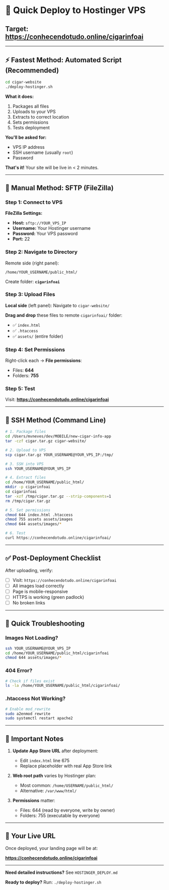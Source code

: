 # 🚀 Quick Deploy to Hostinger VPS
## Target: https://conhecendotudo.online/cigarinfoai

---

## ⚡ Fastest Method: Automated Script (Recommended)

```bash
cd cigar-website
./deploy-hostinger.sh
```

**What it does:**
1. Packages all files
2. Uploads to your VPS
3. Extracts to correct location
4. Sets permissions
5. Tests deployment

**You'll be asked for:**
- VPS IP address
- SSH username (usually `root`)
- Password

**That's it!** Your site will be live in < 2 minutes.

---

## 📁 Manual Method: SFTP (FileZilla)

### Step 1: Connect to VPS

**FileZilla Settings:**
- **Host:** `sftp://YOUR_VPS_IP`
- **Username:** Your Hostinger username
- **Password:** Your VPS password
- **Port:** 22

### Step 2: Navigate to Directory

Remote side (right panel):
```
/home/YOUR_USERNAME/public_html/
```

Create folder: **`cigarinfoai`**

### Step 3: Upload Files

**Local side** (left panel): Navigate to `cigar-website/`

**Drag and drop** these files to remote `cigarinfoai/` folder:
- ✅ `index.html`
- ✅ `.htaccess`
- ✅ `assets/` (entire folder)

### Step 4: Set Permissions

Right-click each → **File permissions**:
- Files: **644**
- Folders: **755**

### Step 5: Test

Visit: **https://conhecendotudo.online/cigarinfoai**

---

## 🔧 SSH Method (Command Line)

```bash
# 1. Package files
cd /Users/mvneves/dev/MOBILE/new-cigar-info-app
tar -czf cigar.tar.gz cigar-website/

# 2. Upload to VPS
scp cigar.tar.gz YOUR_USERNAME@YOUR_VPS_IP:/tmp/

# 3. SSH into VPS
ssh YOUR_USERNAME@YOUR_VPS_IP

# 4. Extract files
cd /home/YOUR_USERNAME/public_html/
mkdir -p cigarinfoai
cd cigarinfoai
tar -xzf /tmp/cigar.tar.gz --strip-components=1
rm /tmp/cigar.tar.gz

# 5. Set permissions
chmod 644 index.html .htaccess
chmod 755 assets assets/images
chmod 644 assets/images/*

# 6. Test
curl https://conhecendotudo.online/cigarinfoai/
```

---

## ✅ Post-Deployment Checklist

After uploading, verify:

- [ ] Visit: `https://conhecendotudo.online/cigarinfoai`
- [ ] All images load correctly
- [ ] Page is mobile-responsive
- [ ] HTTPS is working (green padlock)
- [ ] No broken links

---

## 🐛 Quick Troubleshooting

### Images Not Loading?
```bash
ssh YOUR_USERNAME@YOUR_VPS_IP
cd /home/YOUR_USERNAME/public_html/cigarinfoai
chmod 644 assets/images/*
```

### 404 Error?
```bash
# Check if files exist
ls -la /home/YOUR_USERNAME/public_html/cigarinfoai/
```

### .htaccess Not Working?
```bash
# Enable mod_rewrite
sudo a2enmod rewrite
sudo systemctl restart apache2
```

---

## 📝 Important Notes

1. **Update App Store URL** after deployment:
   - Edit `index.html` line 675
   - Replace placeholder with real App Store link

2. **Web root path** varies by Hostinger plan:
   - Most common: `/home/USERNAME/public_html/`
   - Alternative: `/var/www/html/`

3. **Permissions** matter:
   - Files: 644 (read by everyone, write by owner)
   - Folders: 755 (executable by everyone)

---

## 🎯 Your Live URL

Once deployed, your landing page will be at:

**https://conhecendotudo.online/cigarinfoai**

---

**Need detailed instructions?** See `HOSTINGER_DEPLOY.md`

**Ready to deploy?** Run: `./deploy-hostinger.sh`
